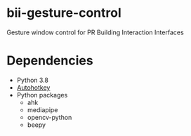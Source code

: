 # bii-gesture-control
Gesture window control for PR Building Interaction Interfaces

# Dependencies
- Python 3.8
- [Autohotkey](https://www.autohotkey.com/)
- Python packages
  - ahk
  - mediapipe
  - opencv-python
  - beepy
